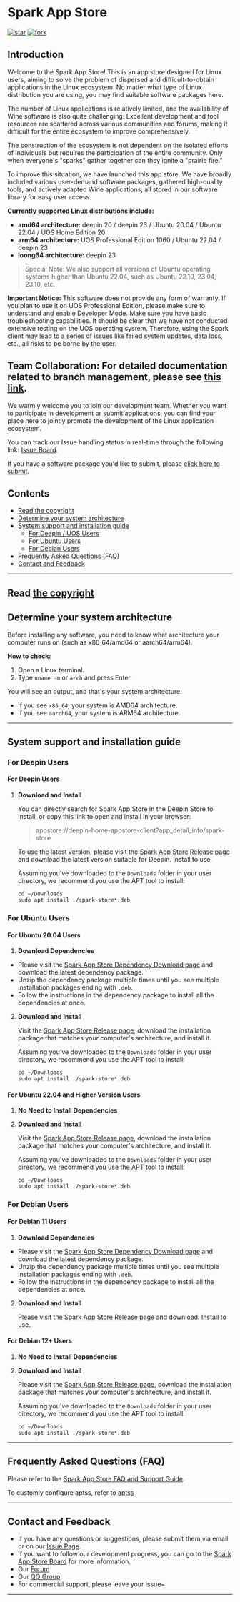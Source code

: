 # Spark App Store
[![star](https://gitee.com/spark-store-project/spark-store/badge/star.svg?theme=gvp)](https://gitee.com/spark-store-project/spark-store/stargazers) [![fork](https://gitee.com/spark-store-project/spark-store/badge/fork.svg?theme=gvp)](https://gitee.com/spark-store-project/spark-store/members)

## Introduction

Welcome to the Spark App Store! This is an app store designed for Linux users, aiming to solve the problem of dispersed and difficult-to-obtain applications in the Linux ecosystem. No matter what type of Linux distribution you are using, you may find suitable software packages here.

The number of Linux applications is relatively limited, and the availability of Wine software is also quite challenging. Excellent development and tool resources are scattered across various communities and forums, making it difficult for the entire ecosystem to improve comprehensively.

The construction of the ecosystem is not dependent on the isolated efforts of individuals but requires the participation of the entire community. Only when everyone's "sparks" gather together can they ignite a "prairie fire."

To improve this situation, we have launched this app store. We have broadly included various user-demand software packages, gathered high-quality tools, and actively adapted Wine applications, all stored in our software library for easy user access.

**Currently supported Linux distributions include:**

- **amd64 architecture:** deepin 20 / deepin 23 / Ubuntu 20.04 / Ubuntu 22.04 / UOS Home Edition 20
- **arm64 architecture:** UOS Professional Edition 1060 / Ubuntu 22.04 / deepin 23
- **loong64 architecture:** deepin 23

> Special Note: We also support all versions of Ubuntu operating systems higher than Ubuntu 22.04, such as Ubuntu 22.10, 23.04, 23.10, etc.

**Important Notice:** This software does not provide any form of warranty. If you plan to use it on UOS Professional Edition, please make sure to understand and enable Developer Mode. Make sure you have basic troubleshooting capabilities. It should be clear that we have not conducted extensive testing on the UOS operating system. Therefore, using the Spark client may lead to a series of issues like failed system updates, data loss, etc., all risks to be borne by the user.

## Team Collaboration: For detailed documentation related to branch management, please see [this link](https://wiki.spark-app.store/#/Dev/Spark-Store-Git-Repo).

We warmly welcome you to join our development team. Whether you want to participate in development or submit applications, you can find your place here to jointly promote the development of the Linux application ecosystem.

You can track our Issue handling status in real-time through the following link: [Issue Board](https://gitee.com/spark-store-project/spark-store/board).

If you have a software package you'd like to submit, please [click here to submit](https://upload.deepinos.org.cn/index).

## Contents

- [Read the copyright](#read-the-copyright)
- [Determine your system architecture](#determine-your-system-architecture)
- [System support and installation guide](#system-support-and-installation-guide)
  - [For Deepin / UOS Users](#for-deepin-users)
  - [For Ubuntu Users](#for-ubuntu-users)
  - [For Debian Users](#for-debian-users)
- [Frequently Asked Questions (FAQ)](#frequently-asked-questions-faq)
- [Contact and Feedback](#contact-and-feedback)

---

## Read [the copyright](LICENSE)



## Determine your system architecture

Before installing any software, you need to know what architecture your computer runs on (such as x86_64/amd64 or aarch64/arm64).

**How to check:**

1. Open a Linux terminal.
2. Type `uname -m` or `arch` and press Enter.

You will see an output, and that's your system architecture.

- If you see `x86_64`, your system is AMD64 architecture.
- If you see `aarch64`, your system is ARM64 architecture.

---

## System support and installation guide

### For Deepin Users

#### For Deepin Users

1. **Download and Install**

   You can directly search for Spark App Store in the Deepin Store to install, or copy this link to open and install in your browser:

   > appstore://deepin-home-appstore-client?app_detail_info/spark-store

   To use the latest version, please visit the [Spark App Store Release page](https://gitee.com/spark-store-project/spark-store/releases) and download the latest version suitable for Deepin. Install to use.

   Assuming you've downloaded to the `Downloads` folder in your user directory, we recommend you use the APT tool to install:

    ```shell
    cd ~/Downloads
    sudo apt install ./spark-store*.deb
    ```

### For Ubuntu Users

#### For Ubuntu 20.04 Users

1. **Download Dependencies**
* Please visit the [Spark App Store Dependency Download page](https://gitee.com/spark-store-project/spark-store-dependencies/releases) and download the latest dependency package.
* Unzip the dependency package multiple times until you see multiple installation packages ending with `.deb`.
* Follow the instructions in the dependency package to install all the dependencies at once.

2. **Download and Install**

   Visit the [Spark App Store Release page](https://gitee.com/spark-store-project/spark-store/releases), download the installation package that matches your computer's architecture, and install it.

   Assuming you've downloaded to the `Downloads` folder in your user directory, we recommend you use the APT tool to install:

    ```shell
    cd ~/Downloads
    sudo apt install ./spark-store*.deb
    ```

#### For Ubuntu 22.04 and Higher Version Users

1. **No Need to Install Dependencies**

2. **Download and Install**

   Visit the [Spark App Store Release page](https://gitee.com/spark-store-project/spark-store/releases), download the installation package that matches your computer's architecture, and install it.

   Assuming you've downloaded to the `Downloads` folder in your user directory, we recommend you use the APT tool to install:

    ```shell
    cd ~/Downloads
    sudo apt install ./spark-store*.deb
    ```

### For Debian Users

#### For Debian 11 Users

1. **Download Dependencies**
* Please visit the [Spark App Store Dependency Download page](https://gitee.com/spark-store-project/spark-store-dependencies/releases) and download the latest dependency package.
* Unzip the dependency package multiple times until you see multiple installation packages ending with `.deb`.
* Follow the instructions in the dependency package to install all the dependencies at once.

2. **Download and Install**

   Please visit the [Spark App Store Release page](https://gitee.com/spark-store-project/spark-store/releases) and download. Install to use.

#### For Debian 12+ Users

1. **No Need to Install Dependencies**

2. **Download and Install**

   Please visit the [Spark App Store Release page](https://gitee.com/spark-store-project/spark-store/releases), download the installation package that matches your computer's architecture, and install it.

   Assuming you've downloaded to the `Downloads` folder in your user directory, we recommend you use the APT tool to install:

    ```shell
    cd ~/Downloads
    sudo apt install ./spark-store*.deb
    ```

---

## Frequently Asked Questions (FAQ)

Please refer to the [Spark App Store FAQ and Support Guide](https://gitee.com/spark-store-project/spark-store/blob/dev/FAQ.md).

To customly configure aptss, refer to [aptss](https://gitee.com/GXDE-OS/aptss)

---

## Contact and Feedback

- If you have any questions or suggestions, please submit them via email or on our [Issue Page](https://gitee.com/spark-store-project/spark-store/issues).
- If you want to follow our development progress, you can go to the [Spark App Store Board](https://gitee.com/spark-store-project/spark-store/board) for more information.
- Our [Forum](https://bbs.spark-app.store/)
- Our [QQ Group](https://blog.shenmo.tech/post/%E6%95%85%E9%9A%9C%E5%85%AC%E5%91%8A/)
- For commercial support, please leave your issue~

---